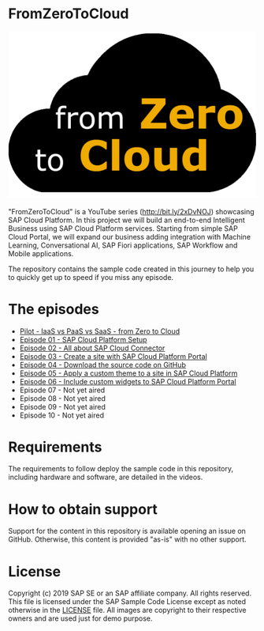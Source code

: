 # FromZeroToCloud
![FromZeroToCloud Logo](/Logo.png)\
\
"FromZeroToCloud" is a YouTube series (http://bit.ly/2xDvNOJ) showcasing SAP Cloud Platform.
In this project we will build an end-to-end Intelligent Business using SAP Cloud Platform services.
Starting from simple SAP Cloud Portal, we will expand our business adding integration with Machine Learning, Conversational AI, SAP Fiori applications, SAP Workflow and Mobile applications.

The repository contains the sample code created in this journey to help you to quickly get up to speed if you miss any episode.

# The episodes
* [Pilot - IaaS vs PaaS vs SaaS - from Zero to Cloud](https://youtu.be/80WIFfdOlN0)
* [Episode 01 - SAP Cloud Platform Setup](https://youtu.be/L1ayHeOrWeY)
* [Episode 02 - All about SAP Cloud Connector](https://youtu.be/ZYGu3Opqdd4)
* [Episode 03 - Create a site with SAP Cloud Platform Portal](https://youtu.be/25pAmIIfK2I)
* [Episode 04 - Download the source code on GitHub](https://youtu.be/Njv-9lpDnDg)
* [Episode 05 - Apply a custom theme to a site in SAP Cloud Platform](https://youtu.be/vPzp3MP2ysM)
* [Episode 06 - Include custom widgets to SAP Cloud Platform Portal](https://youtu.be/J3yLupNIHo4)
* Episode 07 - Not yet aired
* Episode 08 - Not yet aired
* Episode 09 - Not yet aired
* Episode 10 - Not yet aired

# Requirements
The requirements to follow deploy the sample code in this repository, including hardware and software, are detailed in the videos.

# How to obtain support
Support for the content in this repository is available opening an issue on GitHub. Otherwise, this content is provided "as-is" with no other support.

# License
Copyright (c) 2019 SAP SE or an SAP affiliate company. All rights reserved.
This file is licensed under the SAP Sample Code License except as noted otherwise in the [LICENSE](LICENSE) file.
All images are copyright to their respective owners and are used just for demo purpose.
